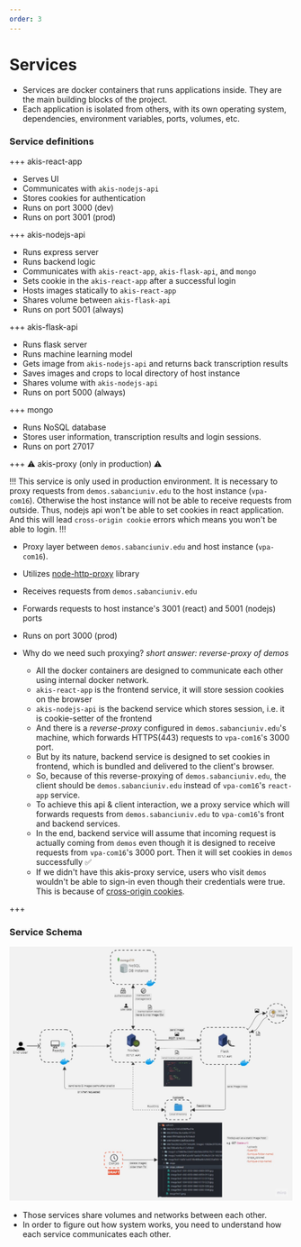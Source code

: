 ```yaml
---
order: 3
---
```


# Services

- Services are docker containers that runs applications inside. They are the main building blocks of the project.
- Each application is isolated from others, with its own operating system, dependencies, environment variables, ports, volumes, etc.

### Service definitions

+++ akis-react-app

- Serves UI
- Communicates with `akis-nodejs-api`
- Stores cookies for authentication
- Runs on port 3000 (dev)
- Runs on port 3001 (prod)

+++ akis-nodejs-api

- Runs express server
- Runs backend logic
- Communicates with `akis-react-app`, `akis-flask-api`, and `mongo`
- Sets cookie in the `akis-react-app` after a successful login
- Hosts images statically to `akis-react-app`
- Shares volume between `akis-flask-api`
- Runs on port 5001 (always)

+++ akis-flask-api

- Runs flask server
- Runs machine learning model
- Gets image from `akis-nodejs-api` and returns back transcription results
- Saves images and crops to local directory of host instance
- Shares volume with `akis-nodejs-api`
- Runs on port 5000 (always)

+++ mongo

- Runs NoSQL database
- Stores user information, transcription results and login sessions.
- Runs on port 27017

+++ :warning: akis-proxy (only in production) :warning:

!!!
This service is only used in production environment.
It is necessary to proxy requests from `demos.sabanciuniv.edu` to the host instance (`vpa-com16`).
Otherwise the host instance will not be able to receive requests from outside. Thus, nodejs api won't be able to set cookies in react application.
And this will lead `cross-origin cookie` errors which means you won't be able to login.
!!!

- Proxy layer between `demos.sabanciuniv.edu` and host instance (`vpa-com16`).
- Utilizes [node-http-proxy](https://www.npmjs.com/package/node-http-proxy) library
- Receives requests from `demos.sabanciuniv.edu`
- Forwards requests to host instance's 3001 (react) and 5001 (nodejs) ports
- Runs on port 3000 (prod)
- Why do we need such proxying? _short answer: reverse-proxy of demos_

  - All the docker containers are designed to communicate each other using internal docker network.
  - `akis-react-app` is the frontend service, it will store session cookies on the browser
  - `akis-nodejs-api` is the backend service which stores session, i.e. it is cookie-setter of the frontend
  - And there is a _reverse-proxy_ configured in `demos.sabanciuniv.edu`'s machine, which forwards HTTPS(443) requests to `vpa-com16`'s 3000 port.
  - But by its nature, backend service is designed to set cookies in frontend, which is bundled and delivered to the client's browser.
  - So, because of this reverse-proxying of `demos.sabanciuniv.edu`, the client should be `demos.sabanciuniv.edu` instead of `vpa-com16`'s `react-app` service.
  - To achieve this api & client interaction, we a proxy service which will forwards requests from `demos.sabanciuniv.edu` to `vpa-com16`'s front and backend services.
  - In the end, backend service will assume that incoming request is actually coming from `demos` even though it is designed to receive requests from `vpa-com16`'s 3000 port. Then it will set cookies in `demos` successfully ✅
  - If we didn't have this akis-proxy service, users who visit `demos` wouldn't be able to sign-in even though their credentials were true. This is because of [cross-origin cookies](https://medium.com/@sharadokey/understanding-cors-and-cross-origin-cookies-bf36d624da78).

+++

### Service Schema

![schema](/static/service-schema.jpg)

- Those services share volumes and networks between each other.
- In order to figure out how system works, you need to understand how each service communicates each other.
